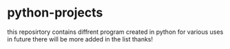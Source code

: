 # python-projects

this reposirtory contains diffrent program created in python for various uses 
in future there will be more added in the list
thanks!
